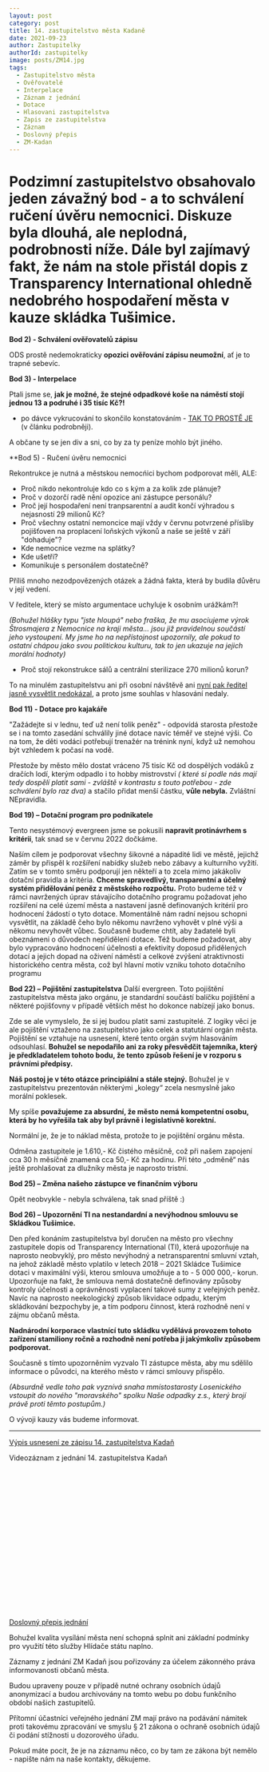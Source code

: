 ```yaml
---
layout: post
category: post
title: 14. zastupitelstvo města Kadaně
date: 2021-09-23
author: Zastupitelky
authorId: zastupitelky
image: posts/ZM14.jpg
tags:
  - Zastupitelstvo města
  - Ověřovatelé
  - Interpelace
  - Záznam z jednání
  - Dotace
  - Hlasovani zastupitelstva
  - Zapis ze zastupitelstva
  - Záznam 
  - Doslovný přepis
  - ZM-Kadan
---
```


# Podzimní zastupitelstvo obsahovalo jeden závažný bod - a to schválení ručení úvěru nemocnici. Diskuze byla dlouhá, ale neplodná, podrobnosti níže. Dále byl zajímavý fakt, že nám na stole přistál dopis z Transparency International ohledně nedobrého hospodaření města v kauze skládka Tušimice.



**Bod 2) - Schválení ověřovatelů zápisu**

ODS prostě nedemokraticky **opozici ověřování zápisu neumožní**, ať je to trapné sebevíc.

**Bod 3) - Interpelace**

Ptali jsme se, **jak je možné, že stejné odpadkové koše na náměstí stojí jednou 13 a podruhé i 35 tisíc Kč?!**
- po dávce vykrucování to skončilo konstatováním - [TAK TO PROSTĚ JE](https://kadan.pirati.cz/aktuality/kose.html) (v článku podrobněji).

A občane ty se jen div a sni, co by za ty peníze mohlo být jiného.


**Bod 5) - Ručení úvěru nemocnici

Rekontrukce je nutná a městskou nemocńici bychom podporovat měli, ALE:
- Proč nikdo nekontroluje kdo co s kým a za kolik zde plánuje? 
- Proč v dozorčí radě nění opozice ani zástupce personálu? 
- Proč její hospodaření není tranpsarentní a audit končí výhradou s nejasností 29 milionů Kč?
- Proč všechny ostatní nemoncice mají vždy v červnu potvrzené přísliby pojišťoven na proplacení loňských výkonů a naše se ještě v září "dohaduje"?
- Kde nemocnice vezme na splátky?
- Kde ušetří?
- Komunikuje s personálem dostatečně?

Příliš mnoho nezodpovězených otázek a žádná fakta, která by budila důvěru v její vedení.

V ředitele, který se místo argumentace uchyluje k osobním urážkám?!

*(Bohužel hlášky typu "jste hloupá" nebo fraška, že mu asociujeme výrok Štrosmajera z Nemocnice na kraji města... jsou již pravidelnou součástí jeho vystoupení. My jsme ho na nepřístojnost upozornily, ale pokud to ostatní chápou jako svou politickou kulturu, tak to jen ukazuje na jejich morální hodnoty)*

- Proč stojí rekonstrukce sálů a centrální sterilizace 270 milionů korun? 

To na minulém zastupitelstvu ani při osobní návštěvě ani [nyní pak ředitel jasně vysvětlit nedokázal](https://kadan.pirati.cz/aktuality/uver.html), a proto jsme souhlas v hlasování nedaly.

**Bod 11) - Dotace pro kajakáře**

"Zažádejte si v lednu, teď už není tolik peněz" - odpovídá starosta přestože se i na tomto zasedání schválily jiné dotace navíc téměř ve stejné výši. 
Co na tom, že děti vodáci potřebují trenažér na trénink nyní, když už nemohou být vzhledem k počasí na vodě.

Přestože by město mělo dostat vráceno 75 tisíc Kč od dospělých vodáků z dračích lodí, kterým odpadlo i to hobby mistrovství *( které si podle nás mají tedy dospělí platit sami - zvláště v kontrastu s touto potřebou - zde schválení bylo raz dva)* a stačilo přidat menší částku, **vůle nebyla.** Zvláštní NEpravidla.

**Bod 19) – Dotační program pro podnikatele**

Tento nesystémový evergreen jsme se pokusili **napravit protinávrhem s kritérii**, tak snad se v červnu 2022 dočkáme.

Naším cílem je podporovat všechny šikovné a nápadité lidi ve městě, jejichž záměr by přispěl k rozšíření nabídky služeb nebo zábavy a kulturního vyžití. 
Zatím se v tomto směru podporují jen někteří a to zcela mimo jakákoliv dotační pravidla a kritéria. 
**Chceme spravedlivý, transparentní a účelný systém přidělování peněz z městského rozpočtu.**
Proto budeme též v rámci navržených úprav stávajícího dotačního programu požadovat jeho rozšíření na celé území města a nastavení jasně definovaných kritérií pro hodnocení žádostí o tyto dotace. 
Momentálně nám radní nejsou schopni vysvětlit, na základě čeho bylo někomu navrženo vyhovět v plné výši a někomu nevyhovět vůbec. 
Současně budeme chtít, aby žadatelé byli obeznámeni o důvodech nepřidělení dotace. 
Též budeme požadovat, aby bylo vypracováno hodnocení účelnosti a efektivity doposud přidělených dotací a jejich dopad na oživení náměstí a celkové zvýšení atraktivnosti historického centra města, což byl hlavní motiv vzniku tohoto dotačního programu

**Bod 22) – Pojištění zastupitelstva**
Další evergreen. Toto pojištění zastupitelstva města jako orgánu, je standardní součástí balíčku pojištění a některé pojišťovny v případě větších měst ho dokonce nabízejí jako bonus. 

Zde se ale vymyslelo, že si jej budou platit sami zastupitelé. Z logiky věci je ale pojištění vztaženo na zastupitelstvo jako celek a statutární orgán města. Pojištění se vztahuje na usnesení, které tento orgán svým hlasováním odsouhlasí. 
**Bohužel se nepodařilo ani za roky přesvědčit tajemníka, který je předkladatelem tohoto bodu, že tento způsob řešení je v rozporu s právními předpisy.**

**Náš postoj je v této otázce principiální a stále stejný.** 
Bohužel je v zastupitelstvu prezentován některými „kolegy“ zcela nesmyslně jako morální poklesek. 

My spíše **považujeme za absurdní, že město nemá kompetentní osobu, která by ho vyřešila tak aby byl právně i legislativně korektní.**

Normální je, že je to náklad města, protože to je pojištění orgánu města.

Odměna zastupitele je 1.610,- Kč čistého měsíčně, což při našem zapojení cca 30 h měsíčně znamená cca 50,- Kč za hodinu. Při této „odměně“ nás ještě prohlašovat za dlužníky města je naprosto tristní.

**Bod 25) – Změna našeho zástupce ve finančním výboru**

Opět neobvykle - nebyla schválena, tak snad příště :)

**Bod 26) – Upozornění TI na nestandardní a nevýhodnou smlouvu se Skládkou Tušimice.**

Den před konáním zastupitelstva byl doručen na město pro všechny zastupitele dopis od Transparency International (TI), která upozorňuje na naprosto neobvyklý, pro město nevýhodný a netransparentní smluvní vztah, na jehož základě město vplatilo v letech 2018 – 2021 Skládce Tušimice dotaci v maximální výši, kterou smlouva umožňuje a to - 5 000 000,- korun. 
Upozorňuje na fakt, že smlouva nemá dostatečně definovány způsoby kontroly účelnosti a oprávněnosti vyplacení takové sumy z veřejných peněz. Navíc na naprosto neekologický způsob likvidace odpadu, kterým skládkování bezpochyby je, a tím podporu činnost, která rozhodně není v zájmu občanů města. 

**Nadnárodní korporace vlastnící tuto skládku vydělává provozem tohoto zařízení stamiliony ročně a rozhodně není potřeba ji jakýmkoliv způsobem podporovat.**

Současně s tímto upozorněním vyzvalo TI zástupce města, aby mu sdělilo informace o původci, na kterého město v rámci smlouvy přispělo. 

*(Absurdně vedle toho pak vyznívá snaha mmístostarosty Losenického vstoupit do nového "moravského" spolku Naše odpadky z.s., který brojí právě proti těmto postupům.)*

O vývoji kauzy vás budeme informovat.


---------------------------

[Výpis usnesení ze zápisu 14. zastupitelstva Kadaň](https://www.mesto-kadan.cz/cs/mesto/zastupitelstvo-mesta/usneseni-zastupitelstva-mesta.html)

Videozáznam z jednání 14. zastupitelstva Kadaň

<script src="https://fast.wistia.com/embed/medias/wvwy86ab68.jsonp" async></script><script src="https://fast.wistia.com/assets/external/E-v1.js" async></script><div class="wistia_responsive_padding" style="padding:56.21% 0 0 0;position:relative;"><div class="wistia_responsive_wrapper" style="height:100%;left:0;position:absolute;top:0;width:100%;"><div class="wistia_embed wistia_async_wvwy86ab68 videoFoam=true" style="height:100%;position:relative;width:100%"><div class="wistia_swatch" style="height:100%;left:0;opacity:0;overflow:hidden;position:absolute;top:0;transition:opacity 200ms;width:100%;"><img src="https://fast.wistia.com/embed/medias/wvwy86ab68/swatch" style="filter:blur(5px);height:100%;object-fit:contain;width:100%;" alt="" aria-hidden="true" onload="this.parentNode.style.opacity=1;" /></div></div></div></div>

[Doslovný přepis jednání](https://www.hlidacstatu.cz/data/Detail/zasedani-zastupitelstev/479bac1f9294097f1055f60f0aee2dcb?qs=m%C4%9Bsto+Kada%C5%88)

Bohužel kvalita vysílání města není schopná splnit ani základní podmínky pro využití této služby Hlídače státu naplno.

Záznamy z jednání ZM Kadaň jsou pořizovány za účelem zákonného práva informovanosti občanů města.

Budou upraveny pouze v případě nutné ochrany osobních údajů anonymizací a budou archivovány na tomto webu po dobu funkčního období našich zastupitelů.

Přítomní účastníci veřejného jednání ZM mají právo na podávání námitek proti takovému zpracování ve smyslu § 21 zákona o ochraně osobních údajů či podání stížnosti u dozorového úřadu.

Pokud máte pocit, že je na záznamu něco, co by tam ze zákona být nemělo - napište nám na naše kontakty, děkujeme.



